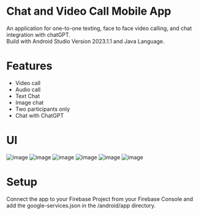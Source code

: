 # Chat and Video Call Mobile App
An application for one-to-one texting, face to face video calling, and chat integration with chatGPT. <br> Build with Android Studio Version 2023.1.1 and Java Language.

# Features
- Video call<br>
- Audio call<br>
- Text Chat<br>
- Image chat<br>
- Two participants only<br>
- Chat with ChatGPT

# UI
![image](https://github.com/user-attachments/assets/bda27b35-2cf9-4318-bc29-b08004fe54e2)
![image](https://github.com/user-attachments/assets/7f8238be-db7d-4fed-b9de-5e93f673fb57)
![image](https://github.com/user-attachments/assets/ff432042-1c38-48b2-a6a5-63cb0f051879)
![image](https://github.com/user-attachments/assets/17f70f7c-2835-41a5-bbb0-117136131a5d)
![image](https://github.com/user-attachments/assets/e9a15be4-c9d3-46fa-8d2f-1d44a960ae60)
![image](https://github.com/user-attachments/assets/f7d0a86a-1052-4464-b2a9-fabf4c72d28e)

# Setup
Connect the app to your Firebase Project from your Firebase Console and add the google-services.json in the /android/app directory.
